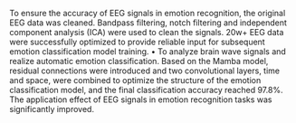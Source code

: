 To ensure the accuracy of EEG signals in emotion recognition, the original EEG data was cleaned. Bandpass filtering, notch filtering and independent component analysis (ICA) were used to clean the signals. 20w+ EEG data were successfully optimized to provide reliable input for subsequent emotion classification model training.
• To analyze brain wave signals and realize automatic emotion classification. Based on the Mamba model, residual connections were introduced and two convolutional layers, time and space, were combined to optimize the structure of the emotion classification model, and the final classification accuracy reached 97.8%. The application effect of EEG signals in emotion recognition tasks was significantly improved.
